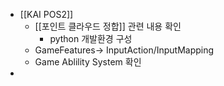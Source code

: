- [[KAI POS2]]
	- [[포인트 클라우드 정합]] 관련 내용 확인 
		- python 개발환경 구성 
	- GameFeatures-> InputAction/InputMapping 
	- Game Ablility System 확인
- 
